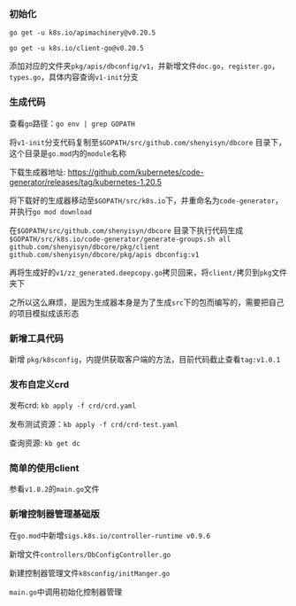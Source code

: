 ### 初始化

`go get -u k8s.io/apimachinery@v0.20.5`

`go get -u k8s.io/client-go@v0.20.5`

添加对应的文件夹`pkg/apis/dbconfig/v1`，并新增文件`doc.go`，`register.go`，`types.go`，具体内容查询`v1-init`分支

### 生成代码

查看`go`路径：`go env | grep GOPATH`

将`v1-init`分支代码复制至`$GOPATH/src/github.com/shenyisyn/dbcore` 目录下，这个目录是`go.mod`内的`module`名称

下载生成器地址: https://github.com/kubernetes/code-generator/releases/tag/kubernetes-1.20.5

将下载好的生成器移动至`$GOPATH/src/k8s.io`下，并重命名为`code-generator`，并执行`go mod download`

在`$GOPATH/src/github.com/shenyisyn/dbcore`
目录下执行代码生成`$GOPATH/src/k8s.io/code-generator/generate-groups.sh all  github.com/shenyisyn/dbcore/pkg/client github.com/shenyisyn/dbcore/pkg/apis dbconfig:v1`

再将生成好的`v1/zz_generated.deepcopy.go`拷贝回来，将`client/`拷贝到`pkg`文件夹下

之所以这么麻烦，是因为生成器本身是为了生成`src`下的包而编写的，需要把自己的项目模拟成该形态

### 新增工具代码

新增 `pkg/k8sconfig`，内提供获取客户端的方法，目前代码截止查看`tag:v1.0.1`

### 发布自定义crd

发布crd: `kb apply -f crd/crd.yaml`

发布测试资源：`kb apply -f crd/crd-test.yaml`

查询资源: `kb get dc`

### 简单的使用client

参看`v1.0.2`的`main.go`文件

### 新增控制器管理基础版

在`go.mod`中新增`sigs.k8s.io/controller-runtime v0.9.6`

新增文件`controllers/DbConfigController.go`

新建控制器管理文件`k8sconfig/initManger.go`

`main.go`中调用初始化控制器管理
